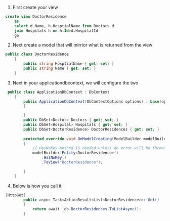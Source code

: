 1. First create your view
```sql
create view DoctorResidence 
	as
	select d.Name, h.HosptialName from Doctors d
	join Hospitals h on h.Id=d.HospitalId
	go
```
2. Next create a model that will mirrior what is returned from the view
```cs
public class DoctorResidence
    {
        public string HosptialName { get; set; }
        public string Name { get; set; }
    }
```
3. Next in your applicationdbcontext, we will configure the two
```cs
 public class ApplicationDbContext : DbContext
    {
        public ApplicationDbContext(DbContextOptions options) : base(options)
        {

        }
        public DbSet<Doctor> Doctors { get; set; }
        public DbSet<Hospital> Hospitals { get; set; }
        public DbSet<DoctorResidence> DoctorResidences { get; set; }
        
        protected override void OnModelCreating(ModelBuilder modelBuilder)
        {
            // HasNoKey method is needed unless an error will be thrown due to us not having an id prop in our model above
            modelBuilder.Entity<DoctorResidence>()
                .HasNoKey()
                .ToView("DoctorResidence");

        }
    }
```
4. Below is how you call it 
```cs
[HttpGet]
        public async Task<ActionResult<List<DoctorResidence>>> Get()
        {
            return await _db.DoctorResidences.ToListAsync();
        }
```
